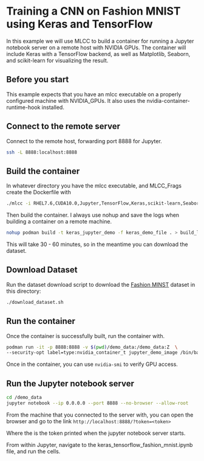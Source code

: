 # Training a CNN on Fashion MNIST using Keras and TensorFlow 
In this example we will use MLCC to build a container for running a Jupyter notebook server on a remote host with NVIDIA GPUs. The container will include Keras with a TensorFlow backend, as well as Matplotlib, Seaborn, and scikit-learn for visualizing the result.

## Before you start
This example expects that you have an mlcc executable on a properly configured machine with NVIDIA_GPUs. It also uses the nvidia-container-runtime-hook installed.

## Connect to the remote server
Connect to the remote host, forwarding port 8888 for Jupyter.
```sh
ssh -L 8888:localhost:8888
```

## Build the container
In whatever directory you have the mlcc executable, and MLCC_Frags create the Dockerfile with
```sh
./mlcc -i RHEL7.6,CUDA10.0,Jupyter,TensorFlow,Keras,scikit-learn,Seaborn -o keras_demo_file
```

Then build the container. I always use nohup and save the logs when building a container on a remote machine.
```sh
nohup podman build -t keras_jupyter_demo -f keras_demo_file . > build_log.out 2>&1 &
```

This will take 30 - 60 minutes, so in the meantime you can download the dataset.

## Download Dataset
Run the dataset download script to download the [Fashion MINST](https://github.com/zalandoresearch/fashion-mnist) dataset in this directory: 
```sh
./download_dataset.sh
```

## Run the container
Once the container is successfully built, run the container with.
```sh
podman run -it -p 8888:8888 -v $(pwd)/demo_data:/demo_data:Z  \
--security-opt label=type:nvidia_container_t jupyter_demo_image /bin/bash
```

Once in the container, you can use `nvidia-smi` to verify GPU access.

## Run the Jupyter notebook server
```sh
cd /demo_data
jupyter notebook --ip 0.0.0.0 --port 8888 --no-browser --allow-root
```

From the machine that you connected to the server with, you can open the browser and go to the link
`http://localhost:8888/?token=<token>`

Where the <token> is the token printed when the jupyter notebook server starts.

From within Jupyter, navigate to the keras_tensorflow_fashion_mnist.ipynb file, and run the cells.
